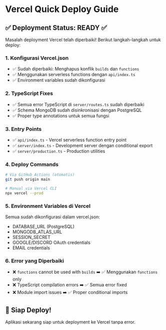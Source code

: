 # Vercel Quick Deploy Guide

## ✅ Deployment Status: READY ✅

Masalah deployment Vercel telah diperbaiki! Berikut langkah-langkah untuk deploy:

### 1. Konfigurasi Vercel.json
- ✅ Sudah diperbaiki: Menghapus konflik `builds` dan `functions`
- ✅ Menggunakan serverless functions dengan `api/index.ts`
- ✅ Environment variables sudah dikonfigurasi

### 2. TypeScript Fixes
- ✅ Semua error TypeScript di `server/routes.ts` sudah diperbaiki
- ✅ Schema MongoDB sudah disinkronisasi dengan PostgreSQL
- ✅ Proper type annotations untuk semua fungsi

### 3. Entry Points
- ✅ `api/index.ts` - Vercel serverless function entry point
- ✅ `server/index.ts` - Development server dengan conditional export
- ✅ `server/production.ts` - Production utilities

### 4. Deploy Commands
```bash
# Via GitHub Actions (otomatis)
git push origin main

# Manual via Vercel CLI
npx vercel --prod
```

### 5. Environment Variables di Vercel
Semua sudah dikonfigurasi dalam vercel.json:
- DATABASE_URL (PostgreSQL)
- MONGODB_ATLAS_URL 
- SESSION_SECRET
- GOOGLE/DISCORD OAuth credentials
- EMAIL credentials

### 6. Error yang Diperbaiki
- ❌ `functions` cannot be used with `builds` ➡️ ✅ Menggunakan `functions` only
- ❌ TypeScript compilation errors ➡️ ✅ Semua error fixed
- ❌ Module import issues ➡️ ✅ Proper conditional imports

## 🚀 Siap Deploy!
Aplikasi sekarang siap untuk deployment ke Vercel tanpa error.